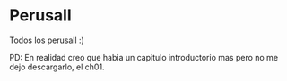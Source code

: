 # Perusall
Todos los perusall :)








PD:
En realidad creo que habia un capitulo introductorio mas pero no me dejo descargarlo, el ch01.
